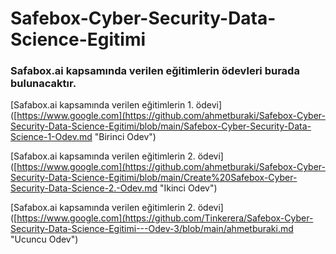 # Safebox-Cyber-Security-Data-Science-Egitimi


### Safabox.ai kapsamında verilen eğitimlerin ödevleri burada bulunacaktır. 

[Safabox.ai kapsamında verilen eğitimlerin 1. ödevi]([https://www.google.com](https://github.com/ahmetburaki/Safebox-Cyber-Security-Data-Science-Egitimi/blob/main/Safebox-Cyber-Security-Data-Science-1-Odev.md "Birinci Odev")

[Safabox.ai kapsamında verilen eğitimlerin 2. ödevi]([https://www.google.com](https://github.com/ahmetburaki/Safebox-Cyber-Security-Data-Science-Egitimi/blob/main/Create%20Safebox-Cyber-Security-Data-Science-2.-Odev.md "Ikinci Odev")


[Safabox.ai kapsamında verilen eğitimlerin 2. ödevi]([https://www.google.com](https://github.com/Tinkerera/Safebox-Cyber-Security-Data-Science-Egitimi---Odev-3/blob/main/ahmetburaki.md "Ucuncu Odev")
